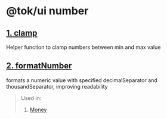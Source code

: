 # @tok/ui number

## [1. clamp](./clamp.ts)

Helper function to clamp numbers between min and max value

## [2. formatNumber](./formatNumber.ts)

formats a numeric value with specified decimalSeparator and thousandSeparator, improving readability

> Used in:
>
> 1. [Money](../components/Money/README.md)
